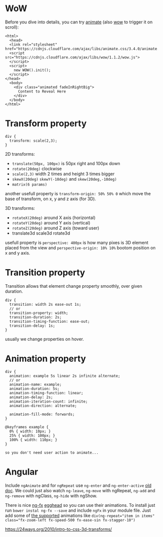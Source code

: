 WoW
===

Before you dive into details, you can try [animate]() (also [wow](https://github.com/matthieua/WOW) to trigger it on scroll):

~~~
<html>
  <head>
  <link rel="stylesheet" href="https://cdnjs.cloudflare.com/ajax/libs/animate.css/3.4.0/animate.css">
  <script src="https://cdnjs.cloudflare.com/ajax/libs/wow/1.1.2/wow.js">
  </script>
  <script>
    new WOW().init();
  </script>
</head>
  <body>
    <div class="animated fadeInRightBig">
      Content to Reveal Here
    </div>
  </body>
</html>
~~~

Transform property
===

~~~
div {
  transform: scale(2,3);
}
~~~

2D transforms:

* `translate(50px, 100px)` is 50px right and 100px down
* `rotate(20deg)` clockwise
* `scale(2,3)` width 2 times and height 3 times bigger
* `skewX(20deg)` `skewY(-10deg)` and `skew(20deg,-10deg)`
* `matrix(6 params)`

another usefull property is `transform-origin: 50% 50% 0` which
move the base of transform, on x, y and z axis (for 3D).

3D transforms:

* `rotateX(20deg)` around X axis (horizontal)
* `rotateY(20deg)` around Y axis (vertical)
* `rotateZ(20deg)` around Z axis (toward user)
* translate3d scale3d rotate3d

usefull property is `perspective: 400px` is how many pixes is
3D element placed from the view and `perspective-origin: 10% 10%` bootom
position on x and y axis.

Transition property
===

Transition allows that element change property smoothly, over given duration.

~~~
div {
  transition: width 2s ease-out 1s;
  // or
  transition-property: width;
  transition-duration: 2s;
  transition-timing-function: ease-out;
  transition-delay: 1s;
}
~~~

usually we change properties on hover.

Animation property
===

~~~
div {
  animation: example 5s linear 2s infinite alternate;
  // or
  animation-name: example;
  animation-duration: 5s;
  animation-timing-function: linear;
  animation-delay: 2s;
  animation-iteration-count: infinite;
  animation-direction: alternate;

  animation-fill-mode: forwards;
}

@keyframes example {
  0% { width: 10px; }
  25% { width: 100px; }
  100% { width: 110px; }
}

so you don't need user action to animate...
~~~

# Angular

Include `ngAnimate` and for `ngRepeat` use `ng-enter` and `ng-enter-active` [old
doc](https://code.angularjs.org/1.2.22/docs/api/ngAnimate/service/$animate). We
could just also watch `ng-leave`, `ng-move` with ngRepeat, `ng-add` and
`ng-remove` with ngClass, `ng-hide` with ngShow.

There is nice [ng-fx](https://github.com/AngularClass/ng-fx)
[egghead](https://egghead.io/lessons/angularjs-introduction-to-ngfx-for-angular-animations)
so you can use their animations. To install just run `bower instal ng-fx --save`
and include `ngFx` in your module file. Just add some of [the
supported](https://github.com/AngularClass/ng-fx/blob/master/animationList.txt)
animations like `div(ng-repeat="item in items" class="fx-zoom-left fx-speed-500
fx-ease-sin fx-stagger-10")`

https://24ways.org/2010/intro-to-css-3d-transforms/
